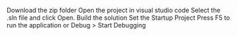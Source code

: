 Download the zip folder
Open the project in visual studio code
Select the .sln file and click Open.
Build the solution
Set the Startup Project
Press F5 to run the application or Debug > Start Debugging
